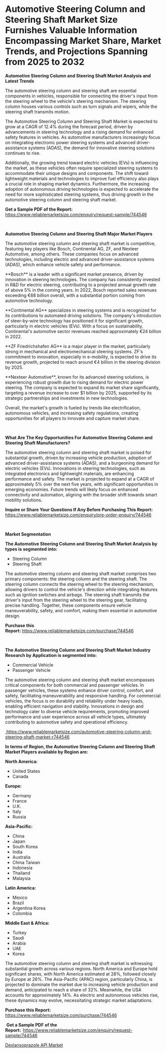<p><h1>Automotive Steering Column and Steering Shaft Market Size Furnishes Valuable Information Encompassing Market Share, Market Trends, and Projections Spanning from 2025 to 2032</h1></p><p><strong>Automotive Steering Column and Steering Shaft Market Analysis and Latest Trends</strong></p>
<p><p>The automotive steering column and steering shaft are essential components in vehicles, responsible for connecting the driver's input from the steering wheel to the vehicle's steering mechanism. The steering column houses various controls such as turn signals and wipers, while the steering shaft transmits motion. </p><p>The Automotive Steering Column and Steering Shaft Market is expected to grow at a CAGR of 12.4% during the forecast period, driven by advancements in steering technology and a rising demand for enhanced safety features in vehicles. As automotive manufacturers increasingly focus on integrating electronic power steering systems and advanced driver-assistance systems (ADAS), the demand for innovative steering solutions continues to rise. </p><p>Additionally, the growing trend toward electric vehicles (EVs) is influencing the market, as these vehicles often require specialized steering systems to accommodate their unique designs and components. The shift toward lightweight materials and technologies to improve fuel efficiency also plays a crucial role in shaping market dynamics. Furthermore, the increasing adoption of autonomous driving technologies is expected to accelerate the need for more sophisticated steering systems, thus driving growth in the automotive steering column and steering shaft market.</p></p>
<p><strong>Get a Sample PDF of the Report:&nbsp;</strong> <a href="https://www.reliablemarketsize.com/enquiry/request-sample/744546?utm_campaign=2759&utm_medium=2&utm_source=Github&utm_content=ia&utm_term=29032025&utm_id=automotive-steering-column-and-steering-shaft">https://www.reliablemarketsize.com/enquiry/request-sample/744546</a></p>
<p>&nbsp;</p>
<p><strong>Automotive Steering Column and Steering Shaft Major Market Players</strong></p>
<p><p>The automotive steering column and steering shaft market is competitive, featuring key players like Bosch, Continental AG, ZF, and Nexteer Automotive, among others. These companies focus on advanced technologies, including electric and advanced driver-assistance systems (ADAS), which enhance vehicle safety and performance.</p><p>**Bosch** is a leader with a significant market presence, driven by innovation in steering technologies. The company has consistently invested in R&D for electric steering, contributing to a projected annual growth rate of above 5% in the coming years. In 2022, Bosch reported sales revenues exceeding €88 billion overall, with a substantial portion coming from automotive technology.</p><p>**Continental AG** specializes in steering systems and is recognized for its contributions to automated driving solutions. The company's introduction of steer-by-wire technology has positioned it for significant growth, particularly in electric vehicles (EVs). With a focus on sustainability, Continental's automotive sector revenues reached approximately €24 billion in 2022.</p><p>**ZF Friedrichshafen AG** is a major player in the market, particularly strong in mechanical and electromechanical steering systems. ZF's commitment to innovation, especially in e-mobility, is expected to drive its revenue growth, projected to reach around €4 billion in the steering division by 2025.</p><p>**Nexteer Automotive**, known for its advanced steering solutions, is experiencing robust growth due to rising demand for electric power steering. The company is expected to expand its market share significantly, targeting a revenue increase to over $1 billion by 2025, supported by its strategic partnerships and investments in new technologies.</p><p>Overall, the market's growth is fueled by trends like electrification, autonomous vehicles, and increasing safety regulations, creating opportunities for all players to innovate and capture market share.</p></p>
<p>&nbsp;</p>
<p><strong>What Are The Key Opportunities For Automotive Steering Column and Steering Shaft Manufacturers?</strong></p>
<p><p>The automotive steering column and steering shaft market is poised for substantial growth, driven by increasing vehicle production, adoption of advanced driver-assistance systems (ADAS), and a burgeoning demand for electric vehicles (EVs). Innovations in steering technologies, such as integrated electronics and lightweight materials, are enhancing performance and safety. The market is projected to expand at a CAGR of approximately 5% over the next five years, with significant opportunities in emerging economies. Future trends will likely focus on enhanced connectivity and automation, aligning with the broader shift towards smart mobility solutions.</p></p>
<p><strong>Inquire or Share Your Questions If Any Before Purchasing This Report:</strong> <a href="https://www.reliablemarketsize.com/enquiry/pre-order-enquiry/744546?utm_campaign=2759&utm_medium=2&utm_source=Github&utm_content=ia&utm_term=29032025&utm_id=automotive-steering-column-and-steering-shaft">https://www.reliablemarketsize.com/enquiry/pre-order-enquiry/744546</a></p>
<p>&nbsp;</p>
<p><strong>Market Segmentation</strong></p>
<p><strong>The Automotive Steering Column and Steering Shaft Market Analysis by types is segmented into:</strong></p>
<p><ul><li>Steering Column</li><li>Steering Shaft</li></ul></p>
<p><p>The automotive steering column and steering shaft market comprises two primary components: the steering column and the steering shaft. The steering column connects the steering wheel to the steering mechanism, allowing drivers to control the vehicle's direction while integrating features such as ignition switches and airbags. The steering shaft transmits the driver's input from the steering wheel to the steering gear, facilitating precise handling. Together, these components ensure vehicle maneuverability, safety, and comfort, making them essential in automotive design.</p></p>
<p><strong>Purchase this Report:&nbsp;</strong><a href="https://www.reliablemarketsize.com/purchase/744546?utm_campaign=2759&utm_medium=2&utm_source=Github&utm_content=ia&utm_term=29032025&utm_id=automotive-steering-column-and-steering-shaft">https://www.reliablemarketsize.com/purchase/744546</a></p>
<p>&nbsp;</p>
<p><strong>The Automotive Steering Column and Steering Shaft Market Industry Research by Application is segmented into:</strong></p>
<p><ul><li>Commercial Vehicle</li><li>Passenger Vehicle</li></ul></p>
<p><p>The automotive steering column and steering shaft market encompasses critical components for both commercial and passenger vehicles. In passenger vehicles, these systems enhance driver control, comfort, and safety, facilitating maneuverability and responsive handling. For commercial vehicles, the focus is on durability and reliability under heavy loads, enabling efficient navigation and stability. Innovations in design and technology cater to diverse vehicle requirements, promoting improved performance and user experience across all vehicle types, ultimately contributing to automotive safety and operational efficiency.</p></p>
<p><a href="https://www.reliablemarketsize.com/automotive-steering-column-and-steering-shaft-market-r744546?utm_campaign=2759&utm_medium=2&utm_source=Github&utm_content=ia&utm_term=29032025&utm_id=automotive-steering-column-and-steering-shaft">&nbsp;https://www.reliablemarketsize.com/automotive-steering-column-and-steering-shaft-market-r744546</a></p>
<p><strong>In terms of Region, the Automotive Steering Column and Steering Shaft Market Players available by Region are:</strong></p>
<p>
    <p> <strong> North America: </strong>
        <ul>
            <li>United States</li>
            <li>Canada</li>
        </ul>
        </p> 
    <p> <strong> Europe: </strong>
        <ul>
            <li>Germany</li>
            <li>France</li>
            <li>U.K.</li>
            <li>Italy</li>
            <li>Russia</li>
        </ul>
        </p> 
    <p> <strong> Asia-Pacific: </strong>
        <ul>
            <li>China</li>
            <li>Japan</li>
            <li>South Korea</li>
            <li>India</li>
            <li>Australia</li>
            <li>China Taiwan</li>
            <li>Indonesia</li>
            <li>Thailand</li>
            <li>Malaysia</li>
        </ul>
        </p> 
    <p> <strong> Latin America: </strong>
        <ul>
            <li>Mexico</li>
            <li>Brazil</li>
            <li>Argentina Korea</li>
            <li>Colombia</li>
        </ul>
        </p> 
    <p> <strong> Middle East & Africa: </strong>
        <ul>
            <li>Turkey</li>
            <li>Saudi</li>
            <li>Arabia</li>
            <li>UAE</li>
            <li>Korea</li>
        </ul>
    </p>
    </p>
<p><p>The automotive steering column and steering shaft market is witnessing substantial growth across various regions. North America and Europe hold significant shares, with North America estimated at 28%, followed closely by Europe at 26%. The Asia-Pacific (APAC) region, particularly China, is projected to dominate the market due to increasing vehicle production and demand, anticipated to reach a share of 32%. Meanwhile, the USA accounts for approximately 14%. As electric and autonomous vehicles rise, these dynamics may evolve, necessitating strategic market adaptations.</p></p>
<p><strong>Purchase this Report: </strong><a href="https://www.reliablemarketsize.com/purchase/744546?utm_campaign=2759&utm_medium=2&utm_source=Github&utm_content=ia&utm_term=29032025&utm_id=automotive-steering-column-and-steering-shaft">https://www.reliablemarketsize.com/purchase/744546</a></p>
<p>&nbsp;<strong>Get a Sample PDF of the Report:&nbsp;&nbsp;</strong><a href="https://www.reliablemarketsize.com/enquiry/request-sample/744546?utm_campaign=2759&utm_medium=2&utm_source=Github&utm_content=ia&utm_term=29032025&utm_id=automotive-steering-column-and-steering-shaft">https://www.reliablemarketsize.com/enquiry/request-sample/744546</a></p>
<p><strong></strong></p>
<p><p><a href="https://github.com/meuskocov/Market-Research-Report-List-1/blob/main/dexlansoprazole-api-market.md?utm_campaign=2759&utm_medium=2&utm_source=Github&utm_content=ia&utm_term=29032025&utm_id=automotive-steering-column-and-steering-shaft">Dexlansoprazole API Market</a></p></p>